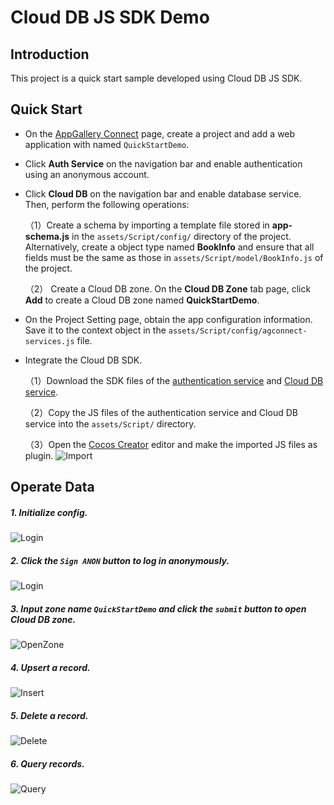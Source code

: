 #  Cloud DB JS SDK Demo


## Introduction
This project is a quick start sample developed using Cloud DB JS SDK.

##  Quick Start
- On the [AppGallery Connect](https://developer.huawei.com/consumer/cn/service/josp/agc/index.html#/myProject) page, create a project and add a web application with named `QuickStartDemo`.

- Click **Auth Service** on the navigation bar and enable authentication using an anonymous account.

- Click **Cloud DB** on the navigation bar and enable database service. Then, perform the following operations:

    （1）Create a schema by importing a template file stored in **app-schema.js** in the `assets/Script/config/` directory of the project. Alternatively, create a object type named **BookInfo** and ensure that all fields must be the same as those in `assets/Script/model/BookInfo.js` of the project.

    （2） Create a Cloud DB zone. On the **Cloud DB Zone** tab page, click **Add** to create a Cloud DB zone named **QuickStartDemo**.


- On the Project Setting page, obtain the app configuration information. Save it to the context object in the `assets/Script/config/agconnect-services.js` file.

- Integrate the Cloud DB SDK.

  （1）Download the SDK files of the [authentication service](https://developer.huawei.com/consumer/cn/doc/development/AppGallery-connect-Library/agc-auth-quickgame-sdkdownload-0000001182308451) and [Cloud DB service](https://developer.huawei.com/consumer/cn/doc/development/AppGallery-connect-Library/agc-clouddb-sdkdownload-quickgame-0000001193097045).

  （2）Copy the JS files of the authentication service and Cloud DB service into the `assets/Script/` directory.

  （3）Open the [Cocos Creator](https://www.cocos.com/en/creator) editor and make the imported JS files as plugin.
  ![Import](assets/images/import.PNG)

## Operate Data

##### 1. Initialize config.

![Login](assets/images/init.PNG)

##### 2. Click the `Sign ANON` button to log in anonymously.

  ![Login](assets/images/login.PNG)

##### 3. Input zone name `QuickStartDemo` and click the `submit` button to open Cloud DB zone.

  ![OpenZone](assets/images/openZone.PNG)

##### 4. Upsert a record.

  ![Insert](assets/images/upsert.PNG)

##### 5. Delete a record.

  ![Delete](assets/images/delete.PNG)

##### 6. Query records.

  ![Query](assets/images/query.PNG)
